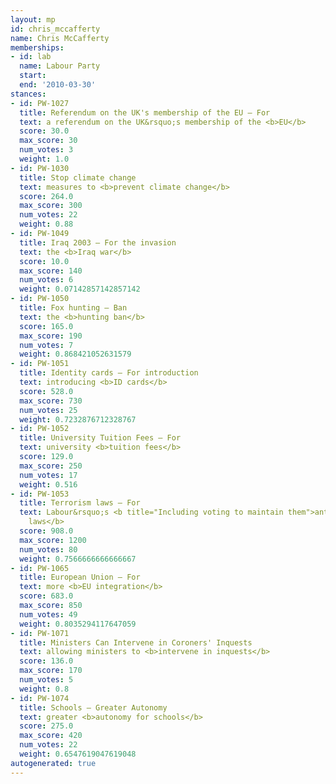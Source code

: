 ```yaml
---
layout: mp
id: chris_mccafferty
name: Chris McCafferty
memberships:
- id: lab
  name: Labour Party
  start: 
  end: '2010-03-30'
stances:
- id: PW-1027
  title: Referendum on the UK's membership of the EU — For
  text: a referendum on the UK&rsquo;s membership of the <b>EU</b>
  score: 30.0
  max_score: 30
  num_votes: 3
  weight: 1.0
- id: PW-1030
  title: Stop climate change
  text: measures to <b>prevent climate change</b>
  score: 264.0
  max_score: 300
  num_votes: 22
  weight: 0.88
- id: PW-1049
  title: Iraq 2003 — For the invasion
  text: the <b>Iraq war</b>
  score: 10.0
  max_score: 140
  num_votes: 6
  weight: 0.07142857142857142
- id: PW-1050
  title: Fox hunting — Ban
  text: the <b>hunting ban</b>
  score: 165.0
  max_score: 190
  num_votes: 7
  weight: 0.868421052631579
- id: PW-1051
  title: Identity cards — For introduction
  text: introducing <b>ID cards</b>
  score: 528.0
  max_score: 730
  num_votes: 25
  weight: 0.7232876712328767
- id: PW-1052
  title: University Tuition Fees — For
  text: university <b>tuition fees</b>
  score: 129.0
  max_score: 250
  num_votes: 17
  weight: 0.516
- id: PW-1053
  title: Terrorism laws — For
  text: Labour&rsquo;s <b title="Including voting to maintain them">anti-terrorism
    laws</b>
  score: 908.0
  max_score: 1200
  num_votes: 80
  weight: 0.7566666666666667
- id: PW-1065
  title: European Union — For
  text: more <b>EU integration</b>
  score: 683.0
  max_score: 850
  num_votes: 49
  weight: 0.8035294117647059
- id: PW-1071
  title: Ministers Can Intervene in Coroners' Inquests
  text: allowing ministers to <b>intervene in inquests</b>
  score: 136.0
  max_score: 170
  num_votes: 5
  weight: 0.8
- id: PW-1074
  title: Schools — Greater Autonomy
  text: greater <b>autonomy for schools</b>
  score: 275.0
  max_score: 420
  num_votes: 22
  weight: 0.6547619047619048
autogenerated: true
---
```

